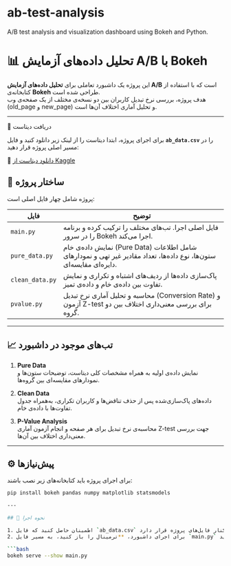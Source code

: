 # ab-test-analysis
A/B test analysis and visualization dashboard using Bokeh and Python.

# 📊 تحلیل داده‌های آزمایش A/B با Bokeh

این پروژه یک داشبورد تعاملی برای **تحلیل داده‌های آزمایش A/B** است که با استفاده از کتابخانه‌ی **Bokeh** طراحی شده است.  
هدف پروژه، بررسی نرخ تبدیل کاربران بین دو نسخه‌ی مختلف از یک صفحه‌ی وب (old_page و new_page) و تحلیل آماری اختلاف آن‌ها است.

---

💾 دریافت دیتاست

برای اجرای پروژه، ابتدا دیتاست را از لینک زیر دانلود کنید و فایل **`ab_data.csv`** را در مسیر اصلی پروژه قرار دهید:

🔗 [دانلود دیتاست از Kaggle](https://www.kaggle.com/datasets/mostafaelmehy/ab-data?resource=download)

## 🧩 ساختار پروژه

پروژه شامل چهار فایل اصلی است:

| فایل | توضیح |
|------|--------|
| `main.py` | فایل اصلی اجرا. تب‌های مختلف را ترکیب کرده و برنامه را در سرور Bokeh اجرا می‌کند. |
| `pure_data.py` | نمایش داده‌ی خام (Pure Data) شامل اطلاعات ستون‌ها، نوع داده‌ها، تعداد مقادیر غیر تهی و نمودارهای دایره‌ای مقایسه‌ای. |
| `clean_data.py` | پاک‌سازی داده‌ها از ردیف‌های اشتباه و تکراری و نمایش تفاوت بین داده‌ی خام و داده‌ی تمیز. |
| `pvalue.py` | محاسبه و تحلیل آماری نرخ تبدیل (Conversion Rate) و آزمون Z-test برای بررسی معنی‌داری اختلاف بین دو گروه. |

---

## 📈 تب‌های موجود در داشبورد

1. **Pure Data**  
   نمایش داده‌ی اولیه به همراه مشخصات کلی دیتاست، توضیحات ستون‌ها و نمودارهای مقایسه‌ای بین گروه‌ها.

2. **Clean Data**  
   داده‌های پاک‌سازی‌شده پس از حذف تناقض‌ها و کاربران تکراری، به‌همراه جدول تفاوت‌ها با داده‌ی خام.

3. **P-Value Analysis**  
   محاسبه‌ی نرخ تبدیل برای هر صفحه و انجام آزمون آماری Z-test جهت بررسی معنی‌داری اختلاف بین آن‌ها.

---

## ⚙️ پیش‌نیازها

برای اجرای پروژه باید کتابخانه‌های زیر نصب باشند:

```bash
pip install bokeh pandas numpy matplotlib statsmodels

---

## 🚀 نحوه اجرا

1. اطمینان حاصل کنید که فایل `ab_data.csv` در کنار فایل‌های پروژه قرار دارد.  
2. برای اجرای داشبورد، **ترمینال را باز کنید، به مسیر فایل `main.py` بروید و دستور زیر را وارد کنید:**

```bash
bokeh serve --show main.py
